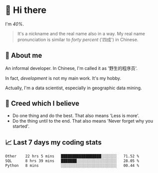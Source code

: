 # 👋 Hi there

I'm *40%*.

> It's a nickname and the real name also in a way.
> My real name pronunciation is similar to *forty percent* ('四成') in Chinese.

## :speech_balloon: About me

An informal developer. In Chinese, I'm called it as '野生的程序员'.

In fact, _development_ is not my main work. It's my hobby.

Actually, I'm a data scientist, especially in geographic data mining.

## :see_no_evil: Creed which I believe

- Do one thing and do the best. That also means 'Less is more'.
- Do the thing until to the end. That also means 'Never forget why you started'.

## :chart_with_upwards_trend: Last 7 days my coding stats

<!--START_SECTION:waka-->

```txt
Other    22 hrs 5 mins   ██████████████████░░░░░░░   71.52 %
SQL      8 hrs 39 mins   ███████░░░░░░░░░░░░░░░░░░   28.05 %
Python   8 mins          ░░░░░░░░░░░░░░░░░░░░░░░░░   00.44 %
```

<!--END_SECTION:waka-->
